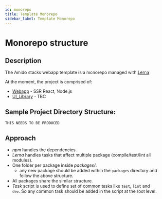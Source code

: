 ```yaml
---
id: monorepo
title: Template Monorepo
sidebar_label: Template Monorepo
---
```


# Monorepo structure
<!-- TODO: change this around -->

## Description

The Amido stacks webapp template is a monorepo managed with
[Lerna](https://lernajs.io/)

At the moment, the project is comprised of:

- [Webapp](`packages/webapp`) - SSR React, Node.js
- [UI_Library](`packages/UILib`) - TBC

## Sample Project Directory Structure:

```
THIS NEEDS TO BE PRODUCED
```

## Approach

- _npm_ handles the dependencies.
- _Lerna_ handles tasks that affect multiple package (compile/test/lint all
  modules).
- One folder per package inside _packages/_.
  - any new package should be added within the `packages` directory and follow
    the above structure.
- All packages share the similar structure.
- _Task_ script is used to define set of common tasks like `test`, `lint` and
  `dev`. So any common task should be added in the script at the root level.
